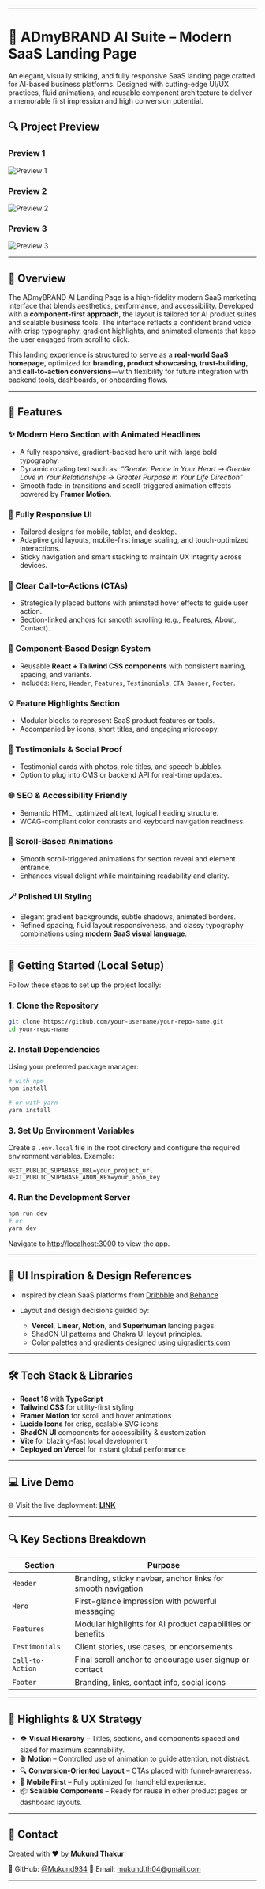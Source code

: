
---

# 🚀 ADmyBRAND AI Suite – Modern SaaS Landing Page

An elegant, visually striking, and fully responsive SaaS landing page crafted for AI-based business platforms. Designed with cutting-edge UI/UX practices, fluid animations, and reusable component architecture to deliver a memorable first impression and high conversion potential.

## 🔍 Project Preview

### Preview 1
![Preview 1](./preview1.png)

### Preview 2
![Preview 2](./preview2.png)

### Preview 3
![Preview 3](./preview3.png)

---

## 📖 Overview

The ADmyBRAND AI Landing Page is a high-fidelity modern SaaS marketing interface that blends aesthetics, performance, and accessibility. Developed with a **component-first approach**, the layout is tailored for AI product suites and scalable business tools. The interface reflects a confident brand voice with crisp typography, gradient highlights, and animated elements that keep the user engaged from scroll to click.

This landing experience is structured to serve as a **real-world SaaS homepage**, optimized for **branding, product showcasing, trust-building**, and **call-to-action conversions**—with flexibility for future integration with backend tools, dashboards, or onboarding flows.

---

## 🌟 Features



### ✨ Modern Hero Section with Animated Headlines

* A fully responsive, gradient-backed hero unit with large bold typography.
* Dynamic rotating text such as:
  *“Greater Peace in Your Heart → Greater Love in Your Relationships → Greater Purpose in Your Life Direction”*
* Smooth fade-in transitions and scroll-triggered animation effects powered by **Framer Motion**.

### 📱 Fully Responsive UI

* Tailored designs for mobile, tablet, and desktop.
* Adaptive grid layouts, mobile-first image scaling, and touch-optimized interactions.
* Sticky navigation and smart stacking to maintain UX integrity across devices.

### 🎯 Clear Call-to-Actions (CTAs)

* Strategically placed buttons with animated hover effects to guide user action.
* Section-linked anchors for smooth scrolling (e.g., Features, About, Contact).

### 🎨 Component-Based Design System

* Reusable **React + Tailwind CSS components** with consistent naming, spacing, and variants.
* Includes: `Hero`, `Header`, `Features`, `Testimonials`, `CTA Banner`, `Footer`.

### 💡 Feature Highlights Section

* Modular blocks to represent SaaS product features or tools.
* Accompanied by icons, short titles, and engaging microcopy.

### 🧠 Testimonials & Social Proof

* Testimonial cards with photos, role titles, and speech bubbles.
* Option to plug into CMS or backend API for real-time updates.

### 🌐 SEO & Accessibility Friendly

* Semantic HTML, optimized alt text, logical heading structure.
* WCAG-compliant color contrasts and keyboard navigation readiness.

### 🎥 Scroll-Based Animations

* Smooth scroll-triggered animations for section reveal and element entrance.
* Enhances visual delight while maintaining readability and clarity.

### 🪄 Polished UI Styling

* Elegant gradient backgrounds, subtle shadows, animated borders.
* Refined spacing, fluid layout responsiveness, and classy typography combinations using **modern SaaS visual language**.




---

## 🚀 Getting Started (Local Setup)

Follow these steps to set up the project locally:

### 1. Clone the Repository

```bash
git clone https://github.com/your-username/your-repo-name.git
cd your-repo-name
```

### 2. Install Dependencies

Using your preferred package manager:

```bash
# with npm
npm install

# or with yarn
yarn install
```

### 3. Set Up Environment Variables

Create a `.env.local` file in the root directory and configure the required environment variables.
Example:

```env
NEXT_PUBLIC_SUPABASE_URL=your_project_url
NEXT_PUBLIC_SUPABASE_ANON_KEY=your_anon_key
```

### 4. Run the Development Server

```bash
npm run dev
# or
yarn dev
```

Navigate to [http://localhost:3000](http://localhost:3000) to view the app.

---


## 🧩 UI Inspiration & Design References

* Inspired by clean SaaS platforms from [Dribbble](https://dribbble.com) and [Behance](https://behance.net)
* Layout and design decisions guided by:

  * **Vercel**, **Linear**, **Notion**, and **Superhuman** landing pages.
  * ShadCN UI patterns and Chakra UI layout principles.
  * Color palettes and gradients designed using [uigradients.com](https://uigradients.com)

---

## 🛠️ Tech Stack & Libraries

* **React 18** with **TypeScript**
* **Tailwind CSS** for utility-first styling
* **Framer Motion** for scroll and hover animations
* **Lucide Icons** for crisp, scalable SVG icons
* **ShadCN UI** components for accessibility & customization
* **Vite** for blazing-fast local development
* **Deployed on Vercel** for instant global performance

---

## 💻 Live Demo

🌐 Visit the live deployment:
**[LINK](https://a-dmy-brand-ai-suite.vercel.app/)**


---

## 🔍 Key Sections Breakdown

| Section          | Purpose                                                     |
| ---------------- | ----------------------------------------------------------- |
| `Header`         | Branding, sticky navbar, anchor links for smooth navigation |
| `Hero`           | First-glance impression with powerful messaging             |
| `Features`       | Modular highlights for AI product capabilities or benefits  |
| `Testimonials`   | Client stories, use cases, or endorsements                  |
| `Call-to-Action` | Final scroll anchor to encourage user signup or contact     |
| `Footer`         | Branding, links, contact info, social icons                 |

---

## 🎯 Highlights & UX Strategy

* 👁 **Visual Hierarchy** – Titles, sections, and components spaced and sized for maximum scannability.
* 🎬 **Motion** – Controlled use of animation to guide attention, not distract.
* 🔍 **Conversion-Oriented Layout** – CTAs placed with funnel-awareness.
* 📱 **Mobile First** – Fully optimized for handheld experience.
* 📦 **Scalable Components** – Ready for reuse in other product pages or dashboard layouts.




---

## 📩 Contact

Created with ❤️ by **Mukund Thakur**

🔗 GitHub: [@Mukund934](https://github.com/Mukund934)
📧 Email: [mukund.th04@gmail.com](mailto:mukund.th04@gmail.com)

---


